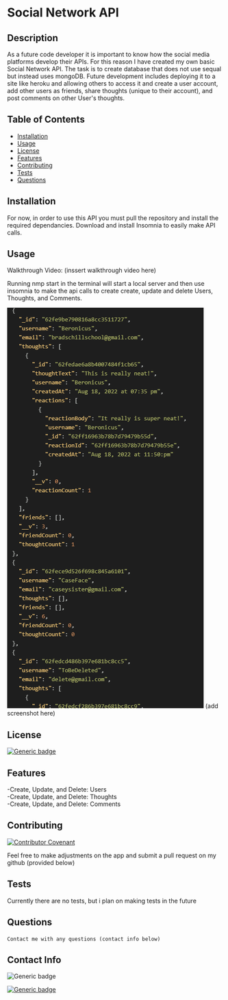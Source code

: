 
# Social Network API

## Description

As a future code developer it is important to know how the social media platforms develop their APIs. For this reason I have created my own basic Social Network API. The task is to create database that does not use sequal but instead uses mongoDB. Future development includes deploying it to a site like heroku and allowing others to access it and create a user account, add other users as friends, share thoughts (unique to their account), and post comments on other User's thoughts.

## Table of Contents 

- [Installation](#installation})
- [Usage](#usage})
- [License](#license)
- [Features](#features)
- [Contributing](#contributing)
- [Tests](#tests)
- [Questions](#questions)

## Installation

For now, in order to use this API you must pull the repository and install the required dependancies. Download and install Insomnia to easily make API calls.

## Usage

Walkthrough Video: (inssert walkthrough video here)

Running nmp start in the terminal will start a local server and then use insomnia to make the api calls to create create, update and delete Users, Thoughts, and Comments.

![Social Network in action](/assets/images/screenshot.png) (add screenshot here)

## License

[![Generic badge](https://img.shields.io/badge/License-TheUnlicense-<COLOR>.svg)](https://choosealicense.com/licenses/unlicense/)

## Features

-Create, Update, and Delete: Users    
-Create, Update, and Delete: Thoughts    
-Create, Update, and Delete: Comments    

## Contributing

[![Contributor Covenant](https://img.shields.io/badge/Contributor%20Covenant-2.1-4baaaa.svg)](code_of_conduct.md)

Feel free to make adjustments on the app and submit a pull request on my github (provided below)    

## Tests

Currently there are no tests, but i plan on making tests in the future    

## Questions

    Contact me with any questions (contact info below)

## Contact Info

![Generic badge](https://img.shields.io/badge/Email-brad.schill.school@gmail.com-blue.svg)

[![Generic badge](https://img.shields.io/badge/Github-purple.svg)](https://github.com/B-alt-del/Express-Note-Taker)

